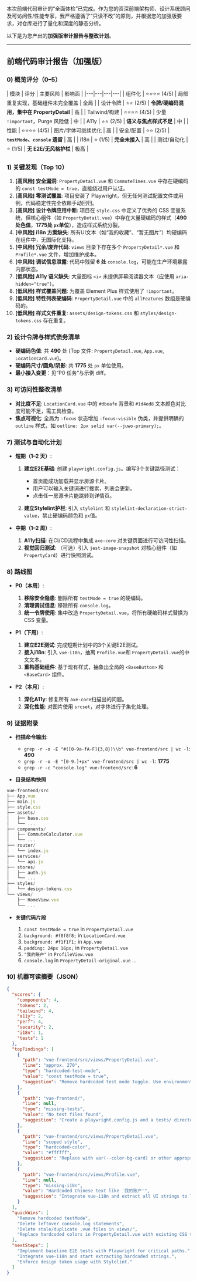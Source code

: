 本次前端代码审计的“全面体检”已完成。作为您的资深前端架构师、设计系统顾问及可访问性/性能专家，我严格遵循了“只读不改”的原则，并根据您的加强版要求，对仓库进行了量化和深度的静态分析。

以下是为您产出&#x7684;__&#x52A0;强版审计报告与整改计划__。

---

## 前端代码审计报告（加强版）

### 0) 概览评分（0–5）

| 模块 | 评分 | 主要风险 | 影响面 | |---|---|---|---| | 组件化 | ⭐⭐⭐⭐ (4/5) | 局部重复实现，基础组件未完全覆盖 | 全局 | | 设计令牌 | ⭐⭐ (2/5) | __令牌/硬编码混用，集中在 PropertyDetail__ | 高 | | Tailwind/构建 | ⭐⭐⭐⭐ (4/5) | 少量 `!important`，Purge 风险低 | 中 | | A11y | ⭐⭐ (2/5) | __语义与焦点样式不足__ | 中 | | 性能 | ⭐⭐⭐⭐ (4/5) | 图片/字体可继续优化 | 高 | | 安全/配置 | ⭐⭐ (2/5) | __`testMode`、`console` 遗留__ | 高 | | i18n | ⭐ (1/5) | __完全未接入__ | 高 | | 测试/自动化 | ⭐ (1/5) | __无 E2E/无风格护栏__ | 极高 |

### 1) 关键发现（Top 10）

1. __[高风险] 安全漏洞__: `PropertyDetail.vue` 和 `CommuteTimes.vue` 中存在硬编码的 `const testMode = true`，直接绕过用户认证。
2. __[高风险] 零测试覆盖__: 项目安装了 Playwright，但无任何测试配置文件或用例，代码稳定性完全依赖手动回归。
3. __[高风险] 设计令牌应用中断__: 项目在 `style.css` 中定义了优秀的 CSS 变量系统，但核心组件（如 `PropertyDetail.vue`）中存在大量硬编码的样式（__490处色值__，__1775处 `px`单位__），造成样式系统分裂。
4. __[中风险] i18n 方案缺失__: 所有UI文本（如“我的收藏”、“暂无图片”）均硬编码在组件中，无国际化支持。
5. __[中风险] 冗余/废弃代码__: `views` 目录下存在多个 `PropertyDetail*.vue` 和 `Profile*.vue` 文件，增加维护成本。
6. __[中风险] 调试信息泄露__: 代码中残留 __6 处__ `console.log`，可能在生产环境暴露内部状态。
7. __[低风险] A11y 语义缺失__: 大量图标 `<i>` 未提供屏幕阅读器文本（应使用 `aria-hidden="true"`）。
8. __[低风险] 样式覆盖问题__: 为覆盖 Element Plus 样式使用了 `!important`。
9. __[低风险] 特性列表硬编码__: `PropertyDetail.vue` 中的 `allFeatures` 数组是硬编码的。
10. __[低风险] 样式文件重复__: `assets/design-tokens.css` 和 `styles/design-tokens.css` 存在重复。

### 2) 设计令牌与样式债务清单

- __硬编码色值__: 共 __490__ 处 (Top 文件: `PropertyDetail.vue`, `App.vue`, `LocationCard.vue`)。
- __硬编码尺寸/圆角/阴影__: 共 __1775__ 处 `px` 单位使用。
- __最小接入变更__：见“P0 任务”与示例 diff。

### 3) 可访问性整改清单

- __对比度不足__: `LocationCard.vue` 中的 `#dbeafe` 背景和 `#1d4ed8` 文本颜色对比度可能不足，需工具检查。
- __焦点可视化__: 全局为 `:focus` 状态增加 `:focus-visible` 伪类，并提供明确的 `outline` 样式，如 `outline: 2px solid var(--juwo-primary);`。

### 7) 测试与自动化计划

- __短期（1–2 天）__:

  1. __建立E2E基础__: 创建 `playwright.config.js`。编写3个关键路径测试：

     - 首页能成功加载并显示房源卡片。
     - 用户可以输入关键词进行搜索，列表会更新。
     - 点击任一房源卡片能跳转到详情页。
  2. __建立Stylelint护栏__: 引入 `stylelint` 和 `stylelint-declaration-strict-value`，禁止硬编码颜色和 `px`值。
- __中期（1–2 周）__:

  1. __A11y扫描__: 在CI/CD流程中集成 `axe-core` 对关键页面进行可访问性扫描。
  2. __视觉回归测试__: （可选）引入 `jest-image-snapshot` 对核心组件（如 `PropertyCard`）进行快照测试。

### 8) 路线图

- __P0（本周）__:

  1. __移除安全隐患__: 删除所有 `testMode = true` 的硬编码。
  2. __清理调试信息__: 移除所有 `console.log`。
  3. __统一令牌使用__: 集中改造 `PropertyDetail.vue`，将所有硬编码样式替换为 CSS 变量。
- __P1（下周）__:

  1. __建立E2E测试__: 完成短期计划中的3个关键E2E测试。
  2. __接入i18n__: 引入 `vue-i18n`，抽离 `Profile.vue`和 `PropertyDetail.vue`的中文文本。
  3. __重构基础组件__: 基于现有样式，抽象出全局的 `<BaseButton>` 和 `<BaseCard>` 组件。
- __P2（本月）__:

  1. __深化A11y__: 修复所有 `axe-core`扫描出的问题。
  2. __深化性能__: 对图片使用 `srcset`，对字体进行子集化处理。

### 9) 证据附录

- __扫描命令输出__:

  - `grep -r -o -E "#([0-9a-fA-F]{3,8})\\b" vue-frontend/src | wc -l`: __490__
  - `grep -r -o -E "[0-9.]+px" vue-frontend/src | wc -l`: __1775__
  - `grep -r -c "console.log" vue-frontend/src`: __6__
- __目录结构快照__

```javascript
vue-frontend/src
├── App.vue
├── main.js
├── style.css
├── assets/
│   ├── base.css
│   └── ...
├── components/
│   ├── CommuteCalculator.vue
│   └── ...
├── router/
│   └── index.js
├── services/
│   └── api.js
├── stores/
│   ├── auth.js
│   └── ...
├── styles/
│   └── design-tokens.css
└── views/
    ├── HomeView.vue
    └── ...
```

- __关键代码片段__

  1. `const testMode = true` in `PropertyDetail.vue`
  2. `background: #f8f8f8;` in `LocationCard.vue`
  3. `background: #f1f1f1;` in `App.vue`
  4. `padding: 24px 16px;` in `PropertyDetail.vue`
  5. `"我的账户"` in `ProfileView.vue`
  6. `console.log` in `PropertyDetail-original.vue` ...

### 10) 机器可读摘要（JSON）

```json
{
  "scores": {
    "components": 4,
    "tokens": 2,
    "tailwind": 4,
    "a11y": 2,
    "perf": 4,
    "security": 2,
    "i18n": 1,
    "tests": 1
  },
  "topFindings": [
    {
      "path": "vue-frontend/src/views/PropertyDetail.vue",
      "line": "approx. 270",
      "type": "hardcoded-test-mode",
      "value": "const testMode = true",
      "suggestion": "Remove hardcoded test mode toggle. Use environment variables exclusively."
    },
    {
      "path": "vue-frontend/",
      "line": null,
      "type": "missing-tests",
      "value": "No test files found",
      "suggestion": "Create a playwright.config.js and a tests/ directory with initial E2E tests for critical user paths."
    },
    {
      "path": "vue-frontend/src/views/PropertyDetail.vue",
      "line": "scoped style",
      "type": "hardcoded-color",
      "value": "#ffffff",
      "suggestion": "Replace with var(--color-bg-card) or other appropriate CSS variables from design-tokens.css."
    },
    {
      "path": "vue-frontend/src/views/Profile.vue",
      "line": null,
      "type": "missing-i18n",
      "value": "Hardcoded Chinese text like '我的账户'",
      "suggestion": "Integrate vue-i18n and extract all UI strings to locale files."
    }
  ],
  "quickWins": [
    "Remove hardcoded testMode",
    "Delete leftover console.log statements",
    "Delete stale/duplicate .vue files in views/",
    "Replace hardcoded colors in PropertyDetail.vue with existing CSS variables"
  ],
  "nextSteps": [
    "Implement baseline E2E tests with Playwright for critical paths.",
    "Integrate vue-i18n and start extracting hardcoded strings.",
    "Enforce design token usage with Stylelint."
  ]
}
```
